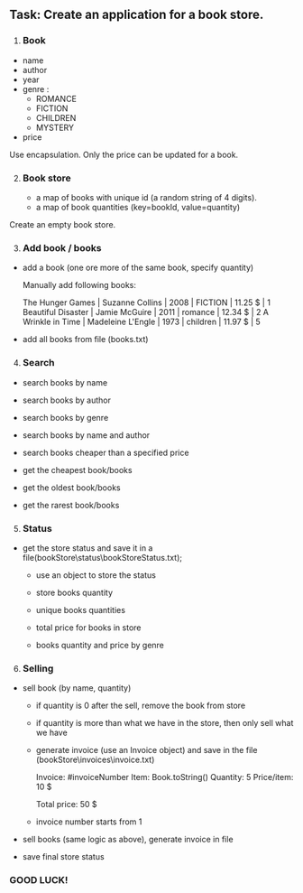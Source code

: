 ## Task: Create an application for a book store.


1. ### Book 

 - name
 - author
 - year
 - genre : 
      - ROMANCE
      - FICTION
      - CHILDREN
      - MYSTERY
- price 

Use encapsulation. Only the price can be updated for a book.


2. ### Book store

    - a map of books with unique id (a random string of 4 digits).
    - a map of book quantities (key=bookId, value=quantity)

Create an empty book store.



3. ### Add book / books

 - add a book (one ore more of the same book, specify quantity)

    Manually add following books:

    The Hunger Games | Suzanne Collins | 2008 | FICTION | 11.25 $ | 1
    Beautiful Disaster | Jamie McGuire | 2011 | romance | 12.34 $ | 2
    A Wrinkle in Time | Madeleine L'Engle | 1973 | children | 11.97 $ | 5


 - add all books from file (books.txt)


4. ### Search

 - search books by name
 - search books by author
 - search books by genre
 - search books by name and author
 - search books cheaper than a specified price


 - get the cheapest book/books
 - get the oldest book/books
 - get the rarest book/books


5. ### Status

 - get the store status and save it in a file(bookStore\status\bookStoreStatus.txt); 
 
    - use an object to store the status

    - store books quantity
    - unique books quantities

    - total price for books in store
    - books quantity and price by genre


6. ### Selling

 - sell book (by name, quantity)

    - if quantity is 0 after the sell, remove the book from store

    - if quantity is more than what we have in the store, then only sell what we have

    - generate invoice (use an Invoice object) and save in the file (bookStore\invoices\invoice.txt)

       Invoice: #invoiceNumber
       Item: Book.toString()
       Quantity: 5
       Price/item: 10 $

       Total price: 50 $

    - invoice number starts from 1

 - sell books (same logic as above), generate invoice in file

 - save final store status


### GOOD LUCK!